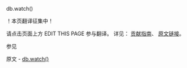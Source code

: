  db.watch()

 ！本页翻译征集中！

请点击页面上方 EDIT THIS PAGE 参与翻译。
详见：
[贡献指南]( https://github.com/whaleal/MongoDB-Manual-zh/blob/master/CONTRIBUTING.md )、
[原文链接](  https://docs.mongodb.com/manual/reference/method/db.watch/  )。

 参见

原文 - [db.watch()]( https://docs.mongodb.com/manual/reference/method/db.watch/ )

